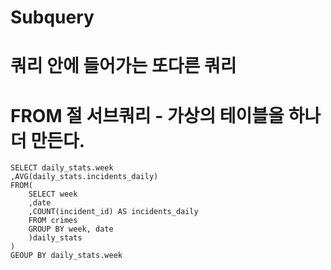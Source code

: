 # Subquery
# 쿼리 안에 들어가는 또다른 쿼리

# FROM 절 서브쿼리 - 가상의 테이블을 하나 더 만든다.
```
SELECT daily_stats.week
,AVG(daily_stats.incidents_daily)
FROM(
    SELECT week
    ,date
    ,COUNT(incident_id) AS incidents_daily
    FROM crimes
    GROUP BY week, date
    )daily_stats
)
GEOUP BY daily_stats.week

```